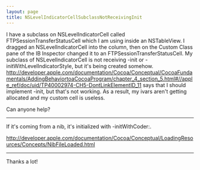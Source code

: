 ```yaml
---
layout: page
title: NSLevelIndicatorCellSubclassNotReceivingInit
---
```


I have a subclass on NSLevelIndicatorCell called FTPSessionTransferStatusCell which I am using inside an NSTableView.  I dragged an NSLevelIndicatorCell into the column, then on the Custom Class pane of the IB Inspector changed it to an FTPSessionTransferStatusCell.  My subclass of NSLevelIndicatorCell is not receiving -init or -initWithLevelIndicatorStyle, but it's being created somehow.  http://developer.apple.com/documentation/Cocoa/Conceptual/CocoaFundamentals/AddingBehaviortoaCocoaProgram/chapter_4_section_5.html#//apple_ref/doc/uid/TP40002974-CH5-DontLinkElementID_11 says that I should implement -init, but that's not working.  As a result, my ivars aren't getting allocated and my custom cell is useless.

Can anyone help?

----

If it's coming from a nib, it's initialized with -initWithCoder:.    

http://developer.apple.com/documentation/Cocoa/Conceptual/LoadingResources/Concepts/NibFileLoaded.html

----

Thanks a lot!

